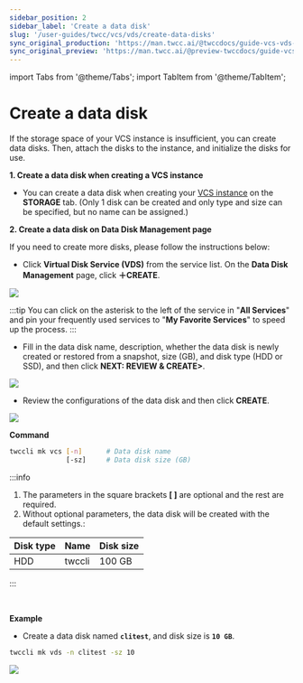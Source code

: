 ```yaml
---
sidebar_position: 2
sidebar_label: 'Create a data disk'
slug: '/user-guides/twcc/vcs/vds/create-data-disks'
sync_original_production: 'https://man.twcc.ai/@twccdocs/guide-vcs-vds-create-data-disk-zh' 
sync_original_preview: 'https://man.twcc.ai/@preview-twccdocs/guide-vcs-vds-create-data-disk-zh' 
---
```


import Tabs from '@theme/Tabs';
import TabItem from '@theme/TabItem';

# Create a data disk

If the storage space of your VCS instance is insufficient, you can create data disks. Then, attach the disks to the instance, and initialize the disks for use.


<Tabs>

<TabItem value="TWCC Portal" label="TWCC Portal">


**1. Create a data disk when creating a VCS instance**

- You can create a data disk when creating your [<ins>VCS instance</ins>](/docs/user-guides/twcc/vcs/instances/create-instances) on the **STORAGE** tab. (Only 1 disk can be created and only type and size can be specified, but no name can be assigned.)

**2. Create a data disk on Data Disk Management page**

If you need to create more disks, please follow the instructions below:

* Click **Virtual Disk Service (VDS)** from the service list. On the **Data Disk Management** page, click **＋CREATE**.

![](https://cos.twcc.ai/SYS-MANUAL/uploads/upload_6668cf5d5b790061f3efb1764915cd95.png)

:::tip
You can click on the asterisk to the left of the service in "**All Services**" <i class="fa fa-star-o" aria-hidden="true"></i> and pin your frequently used services to "**My Favorite Services**" to speed up the process.
:::

* Fill in the data disk name, description, whether the data disk is newly created or restored from a snapshot, size (GB), and disk type (HDD or SSD), and then click **NEXT: REVIEW & CREATE>**.

![](https://cos.twcc.ai/SYS-MANUAL/uploads/upload_30e5b2632e35e15bda8378a625e74a07.png)




<!-- :::info
<i class="fa fa-paperclip fa-20" aria-hidden="true"></i> **附註：** 選擇使用 SSD 加密資料磁碟可加強您的資料安全性，但加密過程將可能略微影響存取效率。
::: -->


* Review the configurations of the data disk and then click **CREATE**.

![](https://cos.twcc.ai/SYS-MANUAL/uploads/upload_a7948cfc0763146b7b0e7d170a06a35f.png)


</TabItem>

<TabItem value="TWCC CLI" label="TWCC CLI">



**Command**


```bash
twccli mk vcs [-n]      # Data disk name
              [-sz]     # Data disk size (GB)
```
:::info
1. The parameters in the square brackets **[ ]** are optional and the rest are required.
2. Without optional parameters, the data disk will be created with the default settings.:

| Disk type | Name |Disk size|
| -------- | -------- | -------- | 
| HDD  | twccli  | 100 GB  | 
:::


<br/>

**Example**


- Create a data disk named **`clitest`**, and disk size is **`10 GB`**.

```bash
twccli mk vds -n clitest -sz 10
```

![](https://cos.twcc.ai/SYS-MANUAL/uploads/upload_3da7383c28c4700cd8429fbbb282a58d.png)


</TabItem>

</Tabs>